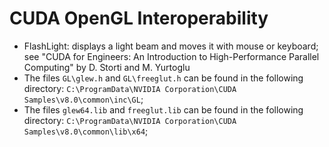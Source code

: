 # CUDA OpenGL Interoperability

- FlashLight: displays a light beam and moves it with mouse or keyboard; see "CUDA for Engineers: An Introduction to High-Performance Parallel Computing" by D. Storti and M. Yurtoglu
- The files ```GL\glew.h``` and ```GL\freeglut.h``` can be found in the following directory: ```C:\ProgramData\NVIDIA Corporation\CUDA Samples\v8.0\common\inc\GL```;
- The files ```glew64.lib``` and ```freeglut.lib``` can be found in the following directory: ```C:\ProgramData\NVIDIA Corporation\CUDA Samples\v8.0\common\lib\x64```;

